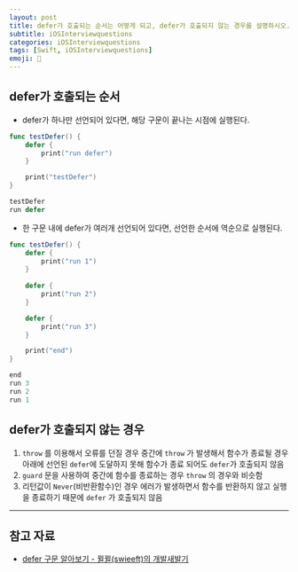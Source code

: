 ```yaml
---
layout: post
title: defer가 호출되는 순서는 어떻게 되고, defer가 호출되지 않는 경우를 설명하시오.
subtitle: iOSInterviewquestions
categories: iOSInterviewquestions
tags: [Swift, iOSInterviewquestions]
emoji: 🍎
---
```


## defer가 호출되는 순서

- defer가 하나만 선언되어 있다면, 해당 구문이 끝나는 시점에 실행된다.

```swift
func testDefer() {
	defer {
		print("run defer")
	}

	print("testDefer")
}
```

```swift
testDefer
run defer
```

- 한 구문 내에 defer가 여러개 선언되어 있다면, 선언한 순서에 역순으로 실행된다.

```swift
func testDefer() {
	defer {
		print("run 1")
	}
	
	defer {
		print("run 2")
	}

	defer {
		print("run 3")
	}

	print("end")
}
```

```swift
end
run 3
run 2
run 1
```

## defer가 호출되지 않는 경우

1. `throw` 를 이용해서 오류를 던질 경우
중간에 `throw` 가 발생해서 함수가 종료될 경우 아래에 선언된 `defer`에 도달하지 못해 함수가 종료 되어도 `defer`가 호출되지 않음
2. `guard` 문을 사용하여 중간에 함수를 종료하는 경우
`throw` 의 경우와 비슷함
3. 리턴값이 `Never`(비반환함수)인 경우
에러가 발생하면서 함수를 반환하지 않고 실행을 종료하기 때문에 `defer` 가 호출되지 않음

---

## 참고 자료

- [defer 구문 알아보기 - 뀔뀔(swieeft)의 개발새발기](https://swieeft.github.io/2020/02/26/defer.html)